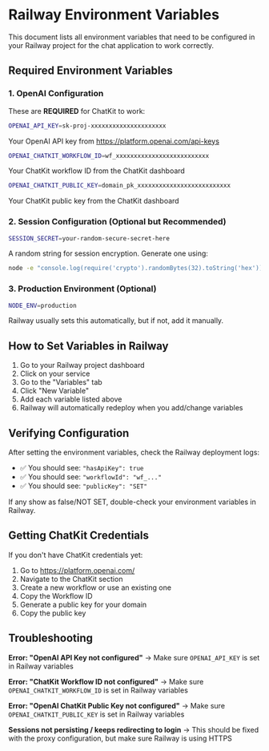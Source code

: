 # Railway Environment Variables

This document lists all environment variables that need to be configured in your Railway project for the chat application to work correctly.

## Required Environment Variables

### 1. OpenAI Configuration

These are **REQUIRED** for ChatKit to work:

```bash
OPENAI_API_KEY=sk-proj-xxxxxxxxxxxxxxxxxxxxx
```
Your OpenAI API key from https://platform.openai.com/api-keys

```bash
OPENAI_CHATKIT_WORKFLOW_ID=wf_xxxxxxxxxxxxxxxxxxxxxxxxxx
```
Your ChatKit workflow ID from the ChatKit dashboard

```bash
OPENAI_CHATKIT_PUBLIC_KEY=domain_pk_xxxxxxxxxxxxxxxxxxxxxxxxxx
```
Your ChatKit public key from the ChatKit dashboard

### 2. Session Configuration (Optional but Recommended)

```bash
SESSION_SECRET=your-random-secure-secret-here
```
A random string for session encryption. Generate one using:
```bash
node -e "console.log(require('crypto').randomBytes(32).toString('hex'))"
```

### 3. Production Environment (Optional)

```bash
NODE_ENV=production
```
Railway usually sets this automatically, but if not, add it manually.

## How to Set Variables in Railway

1. Go to your Railway project dashboard
2. Click on your service
3. Go to the "Variables" tab
4. Click "New Variable"
5. Add each variable listed above
6. Railway will automatically redeploy when you add/change variables

## Verifying Configuration

After setting the environment variables, check the Railway deployment logs:

- ✅ You should see: `"hasApiKey": true`
- ✅ You should see: `"workflowId": "wf_..."` 
- ✅ You should see: `"publicKey": "SET"`

If any show as false/NOT SET, double-check your environment variables in Railway.

## Getting ChatKit Credentials

If you don't have ChatKit credentials yet:

1. Go to https://platform.openai.com/
2. Navigate to the ChatKit section
3. Create a new workflow or use an existing one
4. Copy the Workflow ID
5. Generate a public key for your domain
6. Copy the public key

## Troubleshooting

**Error: "OpenAI API Key not configured"**
→ Make sure `OPENAI_API_KEY` is set in Railway variables

**Error: "ChatKit Workflow ID not configured"**
→ Make sure `OPENAI_CHATKIT_WORKFLOW_ID` is set in Railway variables

**Error: "OpenAI ChatKit Public Key not configured"**
→ Make sure `OPENAI_CHATKIT_PUBLIC_KEY` is set in Railway variables

**Sessions not persisting / keeps redirecting to login**
→ This should be fixed with the proxy configuration, but make sure Railway is using HTTPS


